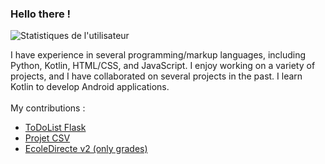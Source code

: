 ### Hello there !


![Statistiques de l'utilisateur](https://github-readme-stats.vercel.app/api?username=ashokaas&show_icons=true&count_private=true)

I have experience in several programming/markup languages, including Python, Kotlin, HTML/CSS, and JavaScript. I enjoy working on a variety of projects, and I have collaborated on several projects in the past. I learn Kotlin to develop Android applications.
<br><br>My contributions :
- <a href="https://github.com/Holo795/ToDoList_NSI">ToDoList Flask</a>
- <a href="https://github.com/viciscat/nsi_projetcsv">Projet CSV</a>
- <a href="https://github.com/viciscat/ecoledirecte-v2">EcoleDirecte v2 (only grades)</a>
